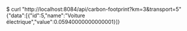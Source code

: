 $ curl "http://localhost:8084/api/carbon-footprint?km=3&transport=5"
{"data":[{"id":5,"name":"Voiture électrique","value":0.05940000000000001}]}
